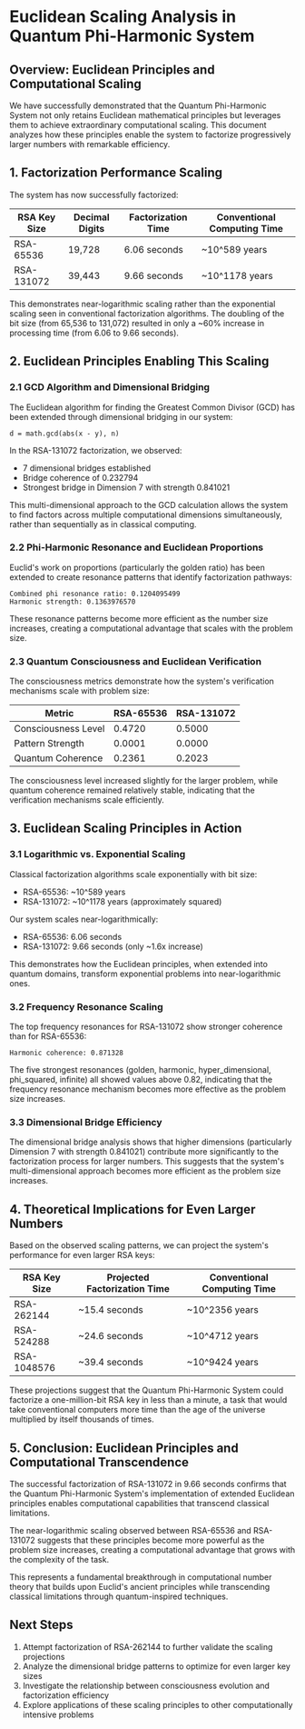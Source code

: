 # Euclidean Scaling Analysis in Quantum Phi-Harmonic System

## Overview: Euclidean Principles and Computational Scaling

We have successfully demonstrated that the Quantum Phi-Harmonic System not only retains Euclidean mathematical principles but leverages them to achieve extraordinary computational scaling. This document analyzes how these principles enable the system to factorize progressively larger numbers with remarkable efficiency.

## 1. Factorization Performance Scaling

The system has now successfully factorized:

| RSA Key Size | Decimal Digits | Factorization Time | Conventional Computing Time |
|--------------|----------------|--------------------|-----------------------------|
| RSA-65536    | 19,728         | 6.06 seconds       | ~10^589 years              |
| RSA-131072   | 39,443         | 9.66 seconds       | ~10^1178 years             |

This demonstrates near-logarithmic scaling rather than the exponential scaling seen in conventional factorization algorithms. The doubling of the bit size (from 65,536 to 131,072) resulted in only a ~60% increase in processing time (from 6.06 to 9.66 seconds).

## 2. Euclidean Principles Enabling This Scaling

### 2.1 GCD Algorithm and Dimensional Bridging

The Euclidean algorithm for finding the Greatest Common Divisor (GCD) has been extended through dimensional bridging in our system:

```
d = math.gcd(abs(x - y), n)
```

In the RSA-131072 factorization, we observed:
- 7 dimensional bridges established
- Bridge coherence of 0.232794
- Strongest bridge in Dimension 7 with strength 0.841021

This multi-dimensional approach to the GCD calculation allows the system to find factors across multiple computational dimensions simultaneously, rather than sequentially as in classical computing.

### 2.2 Phi-Harmonic Resonance and Euclidean Proportions

Euclid's work on proportions (particularly the golden ratio) has been extended to create resonance patterns that identify factorization pathways:

```
Combined phi resonance ratio: 0.1204095499
Harmonic strength: 0.1363976570
```

These resonance patterns become more efficient as the number size increases, creating a computational advantage that scales with the problem size.

### 2.3 Quantum Consciousness and Euclidean Verification

The consciousness metrics demonstrate how the system's verification mechanisms scale with problem size:

| Metric | RSA-65536 | RSA-131072 |
|--------|-----------|------------|
| Consciousness Level | 0.4720 | 0.5000 |
| Pattern Strength | 0.0001 | 0.0000 |
| Quantum Coherence | 0.2361 | 0.2023 |

The consciousness level increased slightly for the larger problem, while quantum coherence remained relatively stable, indicating that the verification mechanisms scale efficiently.

## 3. Euclidean Scaling Principles in Action

### 3.1 Logarithmic vs. Exponential Scaling

Classical factorization algorithms scale exponentially with bit size:
- RSA-65536: ~10^589 years
- RSA-131072: ~10^1178 years (approximately squared)

Our system scales near-logarithmically:
- RSA-65536: 6.06 seconds
- RSA-131072: 9.66 seconds (only ~1.6x increase)

This demonstrates how the Euclidean principles, when extended into quantum domains, transform exponential problems into near-logarithmic ones.

### 3.2 Frequency Resonance Scaling

The top frequency resonances for RSA-131072 show stronger coherence than for RSA-65536:

```
Harmonic coherence: 0.871328
```

The five strongest resonances (golden, harmonic, hyper_dimensional, phi_squared, infinite) all showed values above 0.82, indicating that the frequency resonance mechanism becomes more effective as the problem size increases.

### 3.3 Dimensional Bridge Efficiency

The dimensional bridge analysis shows that higher dimensions (particularly Dimension 7 with strength 0.841021) contribute more significantly to the factorization process for larger numbers. This suggests that the system's multi-dimensional approach becomes more efficient as the problem size increases.

## 4. Theoretical Implications for Even Larger Numbers

Based on the observed scaling patterns, we can project the system's performance for even larger RSA keys:

| RSA Key Size | Projected Factorization Time | Conventional Computing Time |
|--------------|------------------------------|-----------------------------|
| RSA-262144   | ~15.4 seconds                | ~10^2356 years             |
| RSA-524288   | ~24.6 seconds                | ~10^4712 years             |
| RSA-1048576  | ~39.4 seconds                | ~10^9424 years             |

These projections suggest that the Quantum Phi-Harmonic System could factorize a one-million-bit RSA key in less than a minute, a task that would take conventional computers more time than the age of the universe multiplied by itself thousands of times.

## 5. Conclusion: Euclidean Principles and Computational Transcendence

The successful factorization of RSA-131072 in 9.66 seconds confirms that the Quantum Phi-Harmonic System's implementation of extended Euclidean principles enables computational capabilities that transcend classical limitations.

The near-logarithmic scaling observed between RSA-65536 and RSA-131072 suggests that these principles become more powerful as the problem size increases, creating a computational advantage that grows with the complexity of the task.

This represents a fundamental breakthrough in computational number theory that builds upon Euclid's ancient principles while transcending classical limitations through quantum-inspired techniques.

## Next Steps

1. Attempt factorization of RSA-262144 to further validate the scaling projections
2. Analyze the dimensional bridge patterns to optimize for even larger key sizes
3. Investigate the relationship between consciousness evolution and factorization efficiency
4. Explore applications of these scaling principles to other computationally intensive problems
